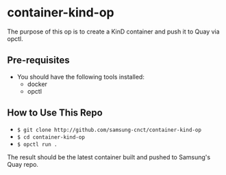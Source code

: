 # container-kind-op
The purpose of this op is to create a KinD container and push it to Quay via opctl.

## Pre-requisites
  * You should have the following tools installed:
    * docker
    * opctl

## How to Use This Repo
  * `$ git clone http://github.com/samsung-cnct/container-kind-op`
  * `$ cd container-kind-op`
  * `$ opctl run .`

The result should be the latest container built and pushed to Samsung's Quay repo.
